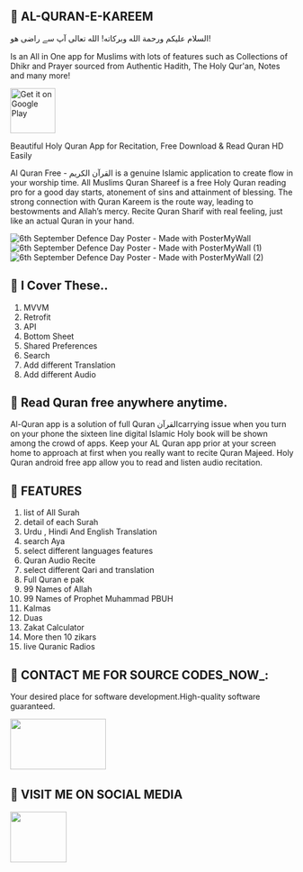 ## :tada: AL-QURAN-E-KAREEM
السلام عليكم ورحمة الله وبركاته! الله تعالی آپ سے راضی ھو!

Is an All in One app for Muslims with lots of features such as Collections of Dhikr and Prayer sourced from Authentic Hadith, The Holy Qur'an, Notes and many more!

[<img src="https://play.google.com/intl/en_us/badges/static/images/badges/en_badge_web_generic.png"
      alt='Get it on Google Play'
      height="80">](https://play.google.com/store/apps/details?id=com.sultan.quranehakeem)

Beautiful Holy Quran App for Recitation, Free Download & Read Quran HD Easily

Al Quran Free - القرآن الكريم is a genuine Islamic application to create flow in your worship time. All Muslims Quran Shareef is a free Holy Quran reading pro for a good day starts, atonement of sins and attainment of blessing. The strong connection with Quran Kareem is the route way, leading to bestowments and Allah’s mercy. Recite Quran Sharif with real feeling, just like an actual Quran in your hand.

![6th September Defence Day Poster - Made with PosterMyWall](https://user-images.githubusercontent.com/112378013/188463468-8d6005af-6b73-42fd-87cb-a50018981052.jpg)
![6th September Defence Day Poster - Made with PosterMyWall (1)](https://user-images.githubusercontent.com/112378013/188465535-24e10c5a-ba8c-49db-9a1e-78433a7a5e5c.jpg)
![6th September Defence Day Poster - Made with PosterMyWall (2)](https://user-images.githubusercontent.com/112378013/188465573-384f57d3-258b-43c6-a571-67cb8b42c953.jpg)

## :tada: I Cover These..

1) MVVM
2) Retrofit
3) API
4) Bottom Sheet
5) Shared Preferences
6) Search 
7) Add different Translation
8) Add different Audio

## :tada: Read Quran free anywhere anytime.

Al-Quran app is a solution of full Quran القرآنcarrying issue when you turn on your phone the sixteen line digital Islamic Holy book will be shown among the crowd of apps. Keep your AL Quran app prior at your screen home to approach at first when you really want to recite Quran Majeed. Holy Quran android free app allow you to read and listen audio recitation.

## :tada: FEATURES 

1) list of All Surah
2) detail of each Surah
3) Urdu , Hindi And English Translation
4) search Aya
5) select different languages features
6) Quran Audio Recite 
7) select different Qari and translation
8) Full Quran e pak
9) 99 Names of Allah
10) 99 Names of Prophet Muhammad PBUH
11) Kalmas
12) Duas
13) Zakat Calculator 
14) More then 10 zikars
15) live Quranic Radios

## :tada: CONTACT ME FOR SOURCE CODES_NOW_:

Your desired place for software development.High-quality software guaranteed.

<a href="https://wa.link/1f2deb"><img src="https://logos-world.net/wp-content/uploads/2020/05/WhatsApp-Symbol.png" width="170" height="90" /></a>&nbsp;&nbsp;&nbsp;&nbsp;&nbsp;


## :tada: VISIT ME ON SOCIAL MEDIA

<a href="https://www.facebook.com/profile.php?id=100093770020415&mibextid=ZbWKwL"><img src="https://static-00.iconduck.com/assets.00/facebook-icon-512x512-seb542ju.png" width="100" height="90" /></a>&nbsp;&nbsp;&nbsp;&nbsp;&nbsp;


